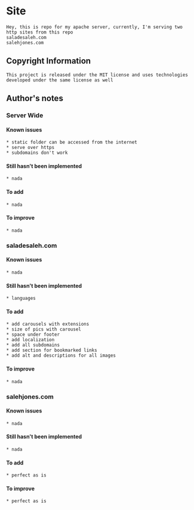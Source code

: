 # Site
	Hey, this is repo for my apache server, currently, I'm serving two http sites from this repo
	saladesaleh.com
	salehjones.com

## Copyright Information
	This project is released under the MIT license and uses technologies developed under the same license as well

## Author's notes
### Server Wide
#### Known issues
	* static folder can be accessed from the internet
	* serve over https
	* subdomains don't work
#### Still hasn't been implemented
	* nada
#### To add
	* nada
#### To improve
	* nada
### saladesaleh.com
#### Known issues
	* nada
#### Still hasn't been implemented
	* languages
#### To add
	* add carousels with extensions
	* size of pics with carousel
	* space under footer
	* add localization
	* add all subdomains
	* add section for bookmarked links
	* add alt and descriptions for all images
#### To improve
	* nada

### salehjones.com
#### Known issues
	* nada
#### Still hasn't been implemented
	* nada
#### To add
	* perfect as is
#### To improve
	* perfect as is
